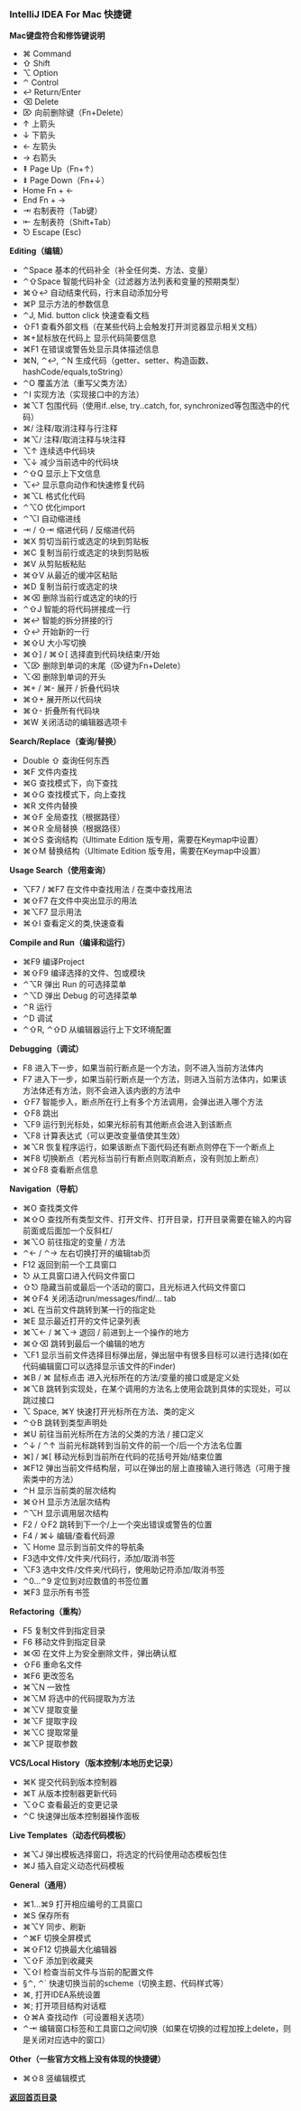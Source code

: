### IntelliJ IDEA For Mac 快捷键

**Mac键盘符合和修饰键说明**
- ⌘ Command
- ⇧ Shift
- ⌥ Option
- ⌃ Control
- ↩︎ Return/Enter
- ⌫ Delete
- ⌦ 向前删除键（Fn+Delete）
- ↑ 上箭头
- ↓ 下箭头
- ← 左箭头
- → 右箭头
- ⇞ Page Up（Fn+↑）
- ⇟ Page Down（Fn+↓）
- Home Fn + ←
- End Fn + →
- ⇥ 右制表符（Tab键）
- ⇤ 左制表符（Shift+Tab）
- ⎋ Escape (Esc)

**Editing（编辑）**
- ⌃Space 基本的代码补全（补全任何类、方法、变量）
- ⌃⇧Space 智能代码补全（过滤器方法列表和变量的预期类型）
- ⌘⇧↩ 自动结束代码，行末自动添加分号
- ⌘P 显示方法的参数信息
- ⌃J, Mid. button click 快速查看文档
- ⇧F1 查看外部文档（在某些代码上会触发打开浏览器显示相关文档）
- ⌘+鼠标放在代码上 显示代码简要信息
- ⌘F1 在错误或警告处显示具体描述信息
- ⌘N, ⌃↩, ⌃N 生成代码（getter、setter、构造函数、hashCode/equals,toString）
- ⌃O 覆盖方法（重写父类方法）
- ⌃I 实现方法（实现接口中的方法）
- ⌘⌥T 包围代码（使用if..else, try..catch, for, synchronized等包围选中的代码）
- ⌘/ 注释/取消注释与行注释
- ⌘⌥/ 注释/取消注释与块注释
- ⌥↑ 连续选中代码块
- ⌥↓ 减少当前选中的代码块
- ⌃⇧Q 显示上下文信息
- ⌥↩ 显示意向动作和快速修复代码
- ⌘⌥L 格式化代码
- ⌃⌥O 优化import
- ⌃⌥I 自动缩进线
- ⇥ / ⇧⇥ 缩进代码 / 反缩进代码
- ⌘X 剪切当前行或选定的块到剪贴板
- ⌘C 复制当前行或选定的块到剪贴板
- ⌘V 从剪贴板粘贴
- ⌘⇧V 从最近的缓冲区粘贴
- ⌘D 复制当前行或选定的块
- ⌘⌫ 删除当前行或选定的块的行
- ⌃⇧J 智能的将代码拼接成一行
- ⌘↩ 智能的拆分拼接的行
- ⇧↩ 开始新的一行
- ⌘⇧U 大小写切换
- ⌘⇧] / ⌘⇧[ 选择直到代码块结束/开始
- ⌥⌦ 删除到单词的末尾（⌦键为Fn+Delete）
- ⌥⌫ 删除到单词的开头
- ⌘+ / ⌘- 展开 / 折叠代码块
- ⌘⇧+ 展开所以代码块
- ⌘⇧- 折叠所有代码块
- ⌘W 关闭活动的编辑器选项卡

**Search/Replace（查询/替换）**
- Double ⇧ 查询任何东西
- ⌘F 文件内查找
- ⌘G 查找模式下，向下查找
- ⌘⇧G 查找模式下，向上查找
- ⌘R 文件内替换
- ⌘⇧F 全局查找（根据路径）
- ⌘⇧R 全局替换（根据路径）
- ⌘⇧S 查询结构（Ultimate Edition 版专用，需要在Keymap中设置）
- ⌘⇧M 替换结构（Ultimate Edition 版专用，需要在Keymap中设置）

**Usage Search（使用查询）**
- ⌥F7 / ⌘F7 在文件中查找用法 / 在类中查找用法
- ⌘⇧F7 在文件中突出显示的用法
- ⌘⌥F7 显示用法
- ⌘⇧I 查看定义的类,快速查看

**Compile and Run（编译和运行）**
- ⌘F9 编译Project
- ⌘⇧F9 编译选择的文件、包或模块
- ⌃⌥R 弹出 Run 的可选择菜单
- ⌃⌥D 弹出 Debug 的可选择菜单
- ⌃R 运行
- ⌃D 调试
- ⌃⇧R, ⌃⇧D 从编辑器运行上下文环境配置

**Debugging（调试）**
- F8 进入下一步，如果当前行断点是一个方法，则不进入当前方法体内
- F7 进入下一步，如果当前行断点是一个方法，则进入当前方法体内，如果该方法体还有方法，则不会进入该内嵌的方法中
- ⇧F7 智能步入，断点所在行上有多个方法调用，会弹出进入哪个方法
- ⇧F8 跳出
- ⌥F9 运行到光标处，如果光标前有其他断点会进入到该断点
- ⌥F8 计算表达式（可以更改变量值使其生效）
- ⌘⌥R 恢复程序运行，如果该断点下面代码还有断点则停在下一个断点上
- ⌘F8 切换断点（若光标当前行有断点则取消断点，没有则加上断点）
- ⌘⇧F8 查看断点信息

**Navigation（导航）**
- ⌘O 查找类文件
- ⌘⇧O 查找所有类型文件、打开文件、打开目录，打开目录需要在输入的内容前面或后面加一个反斜杠/
- ⌘⌥O 前往指定的变量 / 方法
- ⌃← / ⌃→ 左右切换打开的编辑tab页
- F12 返回到前一个工具窗口
- ⎋ 从工具窗口进入代码文件窗口
- ⇧⎋ 隐藏当前或最后一个活动的窗口，且光标进入代码文件窗口
- ⌘⇧F4 关闭活动run/messages/find/… tab
- ⌘L 在当前文件跳转到某一行的指定处
- ⌘E 显示最近打开的文件记录列表
- ⌘⌥← / ⌘⌥→ 退回 / 前进到上一个操作的地方
- ⌘⇧⌫ 跳转到最后一个编辑的地方
- ⌥F1 显示当前文件选择目标弹出层，弹出层中有很多目标可以进行选择(如在代码编辑窗口可以选择显示该文件的Finder)
- ⌘B / ⌘ 鼠标点击 进入光标所在的方法/变量的接口或是定义处
- ⌘⌥B 跳转到实现处，在某个调用的方法名上使用会跳到具体的实现处，可以跳过接口
- ⌥ Space, ⌘Y 快速打开光标所在方法、类的定义
- ⌃⇧B 跳转到类型声明处
- ⌘U 前往当前光标所在方法的父类的方法 / 接口定义
- ⌃↓ / ⌃↑ 当前光标跳转到当前文件的前一个/后一个方法名位置
- ⌘] / ⌘[ 移动光标到当前所在代码的花括号开始/结束位置
- ⌘F12 弹出当前文件结构层，可以在弹出的层上直接输入进行筛选（可用于搜索类中的方法）
- ⌃H 显示当前类的层次结构
- ⌘⇧H 显示方法层次结构
- ⌃⌥H 显示调用层次结构
- F2 / ⇧F2 跳转到下一个/上一个突出错误或警告的位置
- F4 / ⌘↓ 编辑/查看代码源
- ⌥ Home 显示到当前文件的导航条
- F3选中文件/文件夹/代码行，添加/取消书签
- ⌥F3 选中文件/文件夹/代码行，使用助记符添加/取消书签
- ⌃0...⌃9 定位到对应数值的书签位置
- ⌘F3 显示所有书签

**Refactoring（重构）**
- F5 复制文件到指定目录
- F6 移动文件到指定目录
- ⌘⌫ 在文件上为安全删除文件，弹出确认框
- ⇧F6 重命名文件
- ⌘F6 更改签名
- ⌘⌥N 一致性
- ⌘⌥M 将选中的代码提取为方法
- ⌘⌥V 提取变量
- ⌘⌥F 提取字段
- ⌘⌥C 提取常量
- ⌘⌥P 提取参数

**VCS/Local History（版本控制/本地历史记录）**
- ⌘K 提交代码到版本控制器
- ⌘T 从版本控制器更新代码
- ⌥⇧C 查看最近的变更记录
- ⌃C 快速弹出版本控制器操作面板

**Live Templates（动态代码模板）**
- ⌘⌥J 弹出模板选择窗口，将选定的代码使用动态模板包住
- ⌘J 插入自定义动态代码模板

**General（通用）**
- ⌘1...⌘9 打开相应编号的工具窗口
- ⌘S 保存所有
- ⌘⌥Y 同步、刷新
- ⌃⌘F 切换全屏模式
- ⌘⇧F12 切换最大化编辑器
- ⌥⇧F 添加到收藏夹
- ⌥⇧I 检查当前文件与当前的配置文件
- §⌃, ⌃` 快速切换当前的scheme（切换主题、代码样式等）
- ⌘, 打开IDEA系统设置
- ⌘; 打开项目结构对话框
- ⇧⌘A 查找动作（可设置相关选项）
- ⌃⇥ 编辑窗口标签和工具窗口之间切换（如果在切换的过程加按上delete，则是关闭对应选中的窗口）

**Other（一些官方文档上没有体现的快捷键）**
- ⌘⇧8 竖编辑模式

[**返回首页目录**](README.md)